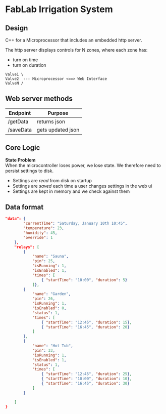# FabLab Irrigation System

## Design

C++ for a Microprocessor that includes an embedded http server.

The http server displays controls for N zones, where each zone has:

- turn on time
- turn on duration

```
Valve1 \
Valve2  --- Microprocessor <==> Web Interface  
ValveN /
```

## Web server methods

| **Endpoint** | **Purpose**       |
|--------------|-------------------|
| /getData     | returns json      |
| /saveData    | gets updated json |

## Core Logic

**State Problem**  
When the microcontroller loses power, we lose state. We therefore need to persist settings to disk.

- Settings are *read* from disk on startup
- Settings are *saved* each time a user changes settings in the web ui
- Settings are kept in memory and we check against them

## Data format

```json
"data": {
        "currentTime": "Saturday, January 10th 10:45",
        "temperature": 23,
        "humidity": 45,
        "override": 1        
    },
    "relays": [
        {
            "name": "Sauna",
            "pin": 25,
            "isRunning": 1,
            "isEnabled": 1,
            "times": [
                { "startTime": "10:00", "duration": 5}
            ]},
        {
            "name": "Garden",
            "pin": 26,
            "isRunning": 1,
            "isEnabled": 0,
            "status": 1,
            "times": [
                { "startTime": "12:45", "duration": 15},
                { "startTime": "16:45", "duration": 20}
            ]
        },
        {
            "name": "Hot Tub",
            "pin": 33,
            "isRunning": 1,
            "isEnabled": 1,
            "status": 1,
            "times": [
                { "startTime": "12:45", "duration": 25},
                { "startTime": "10:00", "duration": 10},
                { "startTime": "16:45", "duration": 30}
            ]
        }

    ]
}

```

